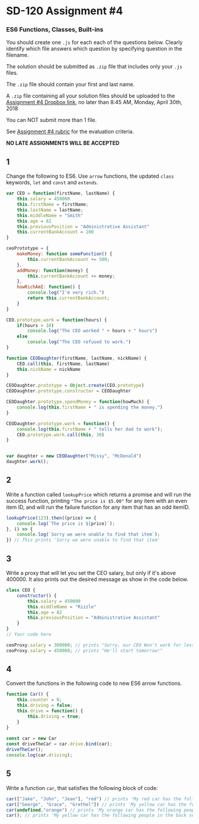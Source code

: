 # SD-120 Assignment #4

### ES6 Functions, Classes, Built-ins

You should create one `.js` for each each of the questions below. Clearly identify which file answers which question by specifying question in the filename.

The solution should be submitted as `.zip` file that includes only your `.js` files. 

The `.zip` file should contain your first and last name.

A `.zip` file containing all your solution files should be uploaded to the [Assignment #4 Dropbox link](https://www.dropbox.com/request/e7j83s3RkJOtTvci4dKS), no later than 8:45 AM, Monday, April 30th, 2018

You can NOT submit more than 1 file. 

See [Assignment #4 rubric](https://github.com/jniziol/ObjectOrientedJavascript/blob/master/SD120%20Assignment%20%234%20-%20Rubric.pdf) for the evaluation criteria.

**NO LATE ASSIGNMENTS WILL BE ACCEPTED**


## 1
Change the following to ES6. Use `arrow` functions, the updated `class` keywords, `let` and `const` and `extends`.

```javascript
var CEO = function(firstName, lastName) {
    this.salary = 450000
    this.firstName = firstName;
    this.lastName = lastName;
    this.middleName = "Smith"
    this.age = 82
    this.previousPosition = "Administrative Assistant" 
    this.currentBankAccount = 100
}

ceoPrototype = {
    makeMoney: function someFunction() {
        this.currentBankAccount += 500;
    },
    addMoney: function(money) {
        this.currentBankAccount += money;
    },
    howRichAmI: function() {
        console.log("I'm very rich.")
        return this.currentBankAccount;
    }
}

CEO.prototype.work = function(hours) {
    if(hours > 10)
        console.log("The CEO worked " + hours + " hours")
    else
        console.log("The CEO refused to work.")    
}

function CEODaughter(firstName, lastName, nickName) {
    CEO.call(this, firstName, lastName)
    this.nickName = nickName
}

CEODaughter.prototype = Object.create(CEO.prototype)
CEODaughter.prototype.constructor = CEODaughter

CEODaughter.prototype.spendMoney = function(howMuch) {
    console.log(this.firstName + " is spending the money.")
}

CEODaughter.prototype.work = function() {
    console.log(this.firstName + " tells her dad to work");
    CEO.prototype.work.call(this, 30)
}


var daughter = new CEODaughter("Missy", "McDonald")
daughter.work();
```

## 2 
Write a function called `lookupPrice` which returns a promise and will run the success function, printing `"The price is $5.00"` for any item with an even item ID, and will run the failure function for any item that has an odd itemID.

```javascript
lookupPrice(123).then((price) => {
    console.log(`The price is ${price}`);   
}, () => {
    console.log(`Sorry we were unable to find that item`);   
}) // This prints 'Sorry we were unable to find that item'
```

## 3 

Write a proxy that will let you set the CEO salary, but only if it's above 400000. It also prints out the desired message as show in the code below.

```javascript
class CEO {
    constructor() {
        this.salary = 450000
        this.middleName = "Rizzle"
        this.age = 82
        this.previousPosition = "Administrative Assistant"
    }
}
// Your code here

ceoProxy.salary = 300000; // prints "Sorry, our CEO Won't work for less than $400,000"
ceoProxy.salary = 450000; // prints "He'll start tomorrow!"
```

## 4 

Convert the functions in the following code to new ES6 arrow functions.

```javascript
function Car() {
    this.counter = 0;
    this.driving = false;
    this.drive = function() {
        this.driving = true;
    }
}
  
const car = new Car
const driveTheCar = car.drive.bind(car);
driveTheCar();
console.log(car.driving);
```

## 5 

Write a function `car`, that satisfies the following block of code:

```javascript
car(["Jake", "John", "Jean"], "red") // prints 'My red car has the following people in the back seat Jake and John and Jean.'
car(["George", "Grace", "Grethel"]) // prints 'My yellow car has the following people in the back seat George and Grace and Grethel.'
car(undefined,"orange") // prints 'My orange car has the following people in the back seat Micheal and Melissa and Melanie.'
car(); // prints 'My yellow car has the following people in the back seat Micheal and Melissa and Melanie.'
```
